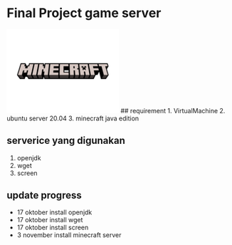 # Final Project game server
<img src="img/README/logo.png" width=50% height=50%>
## requirement
1. VirtualMachine
2. ubuntu server 20.04
3. minecraft java edition

## serverice yang digunakan
1. openjdk
2. wget
3. screen

## update progress
- 17 oktober install openjdk
- 17 oktober install wget
- 17 oktober install screen
- 3 november install minecraft server
